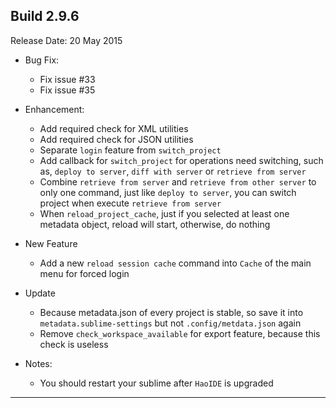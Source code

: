 Build 2.9.6
-----------
Release Date: 20 May 2015

* Bug Fix:
    - Fix issue #33
    - Fix issue #35

* Enhancement:
    - Add required check for XML utilities
    - Add required check for JSON utilities
    - Separate ``login`` feature from ``switch_project``
    - Add callback for ``switch_project`` for operations need switching, such as, ``deploy to server``, ``diff with server`` or ``retrieve from server``
    - Combine ``retrieve from server`` and ``retrieve from other server`` to only one command, just like ``deploy to server``, you can switch project when execute ``retrieve from server``
    - When ``reload_project_cache``, just if you selected at least one metadata object, reload will start, otherwise, do nothing

* New Feature
    - Add a new ``reload session cache`` command into ``Cache`` of the main menu for forced login

* Update
    - Because metadata.json of every project is stable, so save it into ``metadata.sublime-settings`` but not ``.config/metdata.json`` again
    - Remove ``check_workspace_available`` for export feature, because this check is useless

* Notes: 
    - You should restart your sublime after ``HaoIDE`` is upgraded
-----------